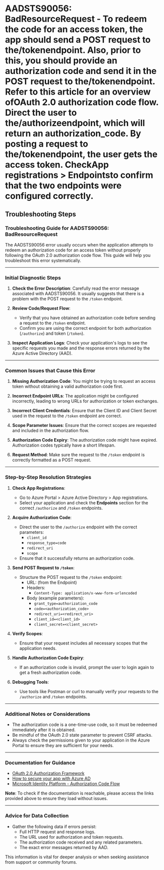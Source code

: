 
# AADSTS90056: BadResourceRequest - To redeem the code for an access token, the app should send a POST request to the/tokenendpoint. Also, prior to this, you should provide an authorization code and send it in the POST request to the/tokenendpoint. Refer to this article for an overview ofOAuth 2.0 authorization code flow. Direct the user to the/authorizeendpoint, which will return an authorization_code. By posting a request to the/tokenendpoint, the user gets the access token. CheckApp registrations > Endpointsto confirm that the two endpoints were configured correctly.


## Troubleshooting Steps
### Troubleshooting Guide for AADSTS90056: BadResourceRequest

The AADSTS90056 error usually occurs when the application attempts to redeem an authorization code for an access token without properly following the OAuth 2.0 authorization code flow. This guide will help you troubleshoot this error systematically.

---

### Initial Diagnostic Steps

1. **Check the Error Description**: Carefully read the error message associated with AADSTS90056. It usually suggests that there is a problem with the POST request to the `/token` endpoint.

2. **Review Code/Request Flow**:
   - Verify that you have obtained an authorization code before sending a request to the `/token` endpoint.
   - Confirm you are using the correct endpoint for both authorization (`/authorize`) and token (`/token`).

3. **Inspect Application Logs**: Check your application's logs to see the specific requests you made and the response errors returned by the Azure Active Directory (AAD).

---

### Common Issues that Cause this Error

1. **Missing Authorization Code**: You might be trying to request an access token without obtaining a valid authorization code first.

2. **Incorrect Endpoint URLs**: The application might be configured incorrectly, leading to wrong URLs for authorization or token exchanges.

3. **Incorrect Client Credentials**: Ensure that the Client ID and Client Secret used in the request to the `/token` endpoint are correct.

4. **Scope Parameter Issues**: Ensure that the correct scopes are requested and included in the authorization flow.

5. **Authorization Code Expiry**: The authorization code might have expired. Authorization codes typically have a short lifespan.

6. **Request Method**: Make sure the request to the `/token` endpoint is correctly formatted as a POST request.

---

### Step-by-Step Resolution Strategies

1. **Check App Registrations**:
   - Go to Azure Portal > Azure Active Directory > App registrations.
   - Select your application and check the **Endpoints** section for the correct `/authorize` and `/token` endpoints.

2. **Acquire Authorization Code**:
   - Direct the user to the `/authorize` endpoint with the correct parameters:
     - `client_id`
     - `response_type=code`
     - `redirect_uri`
     - `scope`
   - Ensure that it successfully returns an authorization code.

3. **Send POST Request to `/token`**:
   - Structure the POST request to the `/token` endpoint:
     - URL: (from the Endpoint)
     - Headers:
       - `Content-Type: application/x-www-form-urlencoded`
     - Body (example parameters):
       - `grant_type=authorization_code`
       - `code=<authorization_code>`
       - `redirect_uri=<redirect_uri>`
       - `client_id=<client_id>`
       - `client_secret=<client_secret>`

4. **Verify Scopes**:
   - Ensure that your request includes all necessary scopes that the application needs.

5. **Handle Authorization Code Expiry**:
   - If an authorization code is invalid, prompt the user to login again to get a fresh authorization code.

6. **Debugging Tools**:
   - Use tools like Postman or curl to manually verify your requests to the `/authorize` and `/token` endpoints.

---

### Additional Notes or Considerations

- The authorization code is a one-time-use code, so it must be redeemed immediately after it is obtained.
- Be mindful of the OAuth 2.0 state parameter to prevent CSRF attacks.
- Always check the permissions given to your application in the Azure Portal to ensure they are sufficient for your needs.

---

### Documentation for Guidance

- [OAuth 2.0 Authorization Framework](https://oauth.net/2/)
- [How to secure your app with Azure AD](https://docs.microsoft.com/en-us/azure/active-directory/develop/quickstart-v2-aspnet)
- [Microsoft Identity Platform - Authorization Code Flow](https://docs.microsoft.com/en-us/azure/active-directory/develop/v2-oauth2-auth-code-flow)

**Note**: To check if the documentation is reachable, please access the links provided above to ensure they load without issues.

---

### Advice for Data Collection

- Gather the following data if errors persist:
  - Full HTTP request and response logs.
  - The URL used for authorization and token requests.
  - The authorization code received and any related parameters.
  - The exact error messages returned by AAD.

This information is vital for deeper analysis or when seeking assistance from support or community forums.